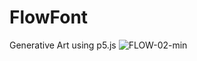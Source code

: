 # FlowFont
Generative Art using p5.js
![FLOW-02-min](https://github.com/htmlars/FlowFont/assets/125216721/e2e1e428-3a33-4812-a439-16fef924d5a2)
